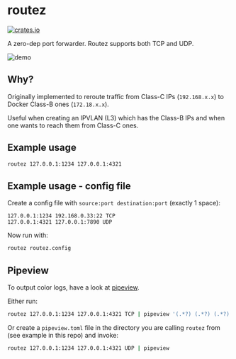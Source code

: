 # routez

[![crates.io](https://img.shields.io/crates/d/routez.svg)](https://crates.io/crates/routez)

A zero-dep port forwarder. Routez supports both TCP and UDP.

![demo](docs/demo.png)

## Why?

Originally implemented to reroute traffic from Class-C IPs (`192.168.x.x`) to Docker Class-B ones (`172.18.x.x`).

Useful when creating an IPVLAN (L3) which has the Class-B IPs and when one wants to reach them from Class-C ones.

## Example usage

```bash
routez 127.0.0.1:1234 127.0.0.1:4321
```
## Example usage - config file

Create a config file with `source:port destination:port` (exactly 1 space):

```
127.0.0.1:1234 192.168.0.33:22 TCP
127.0.0.1:4321 127.0.0.1:7890 UDP
```

Now run with:
```bash
routez routez.config
```

## Pipeview

To output color logs, have a look at [pipeview](https://github.com/mihaigalos/pipeview).

Either run:
```bash
routez 127.0.0.1:1234 127.0.0.1:4321 TCP | pipeview '(.*?) (.*?) (.*?) (.*?) -> (.*)' 'blue cyan white green bred'
```

Or create a `pipeview.toml` file in the directory you are calling `routez` from (see example in this repo) and invoke:

```bash
routez 127.0.0.1:1234 127.0.0.1:4321 UDP | pipeview
```
